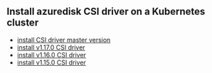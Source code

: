 ## Install azuredisk CSI driver on a Kubernetes cluster

 - [install CSI driver master version](./install-csi-driver-master.md)
 - [install v1.17.0 CSI driver](./install-csi-driver-v1.17.0.md)
 - [install v1.16.0 CSI driver](./install-csi-driver-v1.16.0.md)
 - [install v1.15.0 CSI driver](./install-csi-driver-v1.15.0.md)
